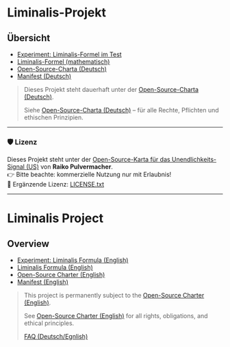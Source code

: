 # Liminalis-Projekt

## Übersicht

- [Experiment: Liminalis-Formel im Test](./EXPERIMENT.md)
- [Liminalis-Formel (mathematisch)](./LIMINALIS_FORMEL.md)
- [Open-Source-Charta (Deutsch)](./GERMANCHARTA.md)
- [Manifest (Deutsch)](./Manifest.md)

> Dieses Projekt steht dauerhaft unter der [Open-Source-Charta (Deutsch)](./GERMANCHARTA.md).
>  
> Siehe [Open-Source-Charta (Deutsch)](./GERMANCHARTA.md) – für alle Rechte, Pflichten und ethischen Prinzipien.


---

### 🛡 Lizenz

Dieses Projekt steht unter der [Open-Source-Karta für das Unendlichkeits-Signal (US)](./GERMANCHARTA.md) von **Raiko Pulvermacher**.  
👉 Bitte beachte: kommerzielle Nutzung nur mit Erlaubnis!  
📄 Ergänzende Lizenz: [LICENSE.txt](./LICENSE.txt)


---

# Liminalis Project

## Overview

- [Experiment: Liminalis Formula (English)](./EnglishExperiment.md)
- [Liminalis Formula (English)](./EglischFormula.md)
- [Open-Source Charter (English)](./EngishOpen-Source-Charter.md)
- [Manifest (English)](./EnglishManifest.md)

> This project is permanently subject to the [Open-Source Charter (English)](./EngishOpen-Source-Charter.md).
>
> See [Open-Source Charter (English)](./EngishOpen-Source-Charter.md) for all rights, obligations, and ethical principles.
>
> [FAQ (Deutsch/Egnlish)](./FAQ.md)
